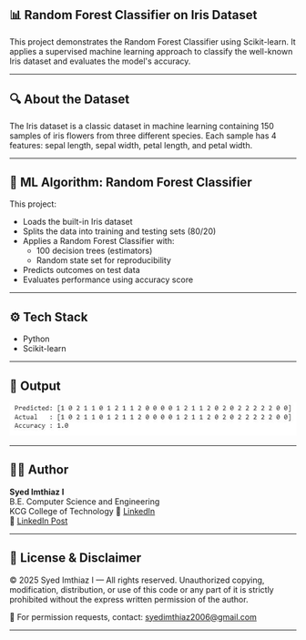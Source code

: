 ## 📊 Random Forest Classifier on Iris Dataset  

This project demonstrates the Random Forest Classifier using Scikit-learn. It applies a supervised machine learning approach to classify the well-known Iris dataset and evaluates the model's accuracy.

---

## 🔍 About the Dataset  
The Iris dataset is a classic dataset in machine learning containing 150 samples of iris flowers from three different species. Each sample has 4 features: sepal length, sepal width, petal length, and petal width.

---

## 🧠 ML Algorithm: Random Forest Classifier  
This project:

- Loads the built-in Iris dataset  
- Splits the data into training and testing sets (80/20)  
- Applies a Random Forest Classifier with:  
  - 100 decision trees (estimators)  
  - Random state set for reproducibility  
- Predicts outcomes on test data  
- Evaluates performance using accuracy score


---

## ⚙️ Tech Stack  
- Python  
- Scikit-learn

---

## 📸 Output  

![Random Forest Classifier Output](https://github.com/Syed-Imthiaz/ml-randomforest-iris/blob/main/Random%20Forest%20Classifier.JPG?raw=true)

---

## 👨‍💻 Author

**Syed Imthiaz I**  
B.E. Computer Science and Engineering  
KCG College of Technology 
🔗 [LinkedIn](https://www.linkedin.com/in/syed-imthiaz-i-7a308b301/)  
🔗 [LinkedIn Post](https://www.linkedin.com/feed/update/urn:li:activity:7353804350357483520/)


---

## 🚫 License & Disclaimer
© 2025 Syed Imthiaz I — All rights reserved.
Unauthorized copying, modification, distribution, or use of this code or any part of it is strictly prohibited without the express written permission of the author.

📩 For permission requests, contact: syedimthiaz2006@gmail.com

---

